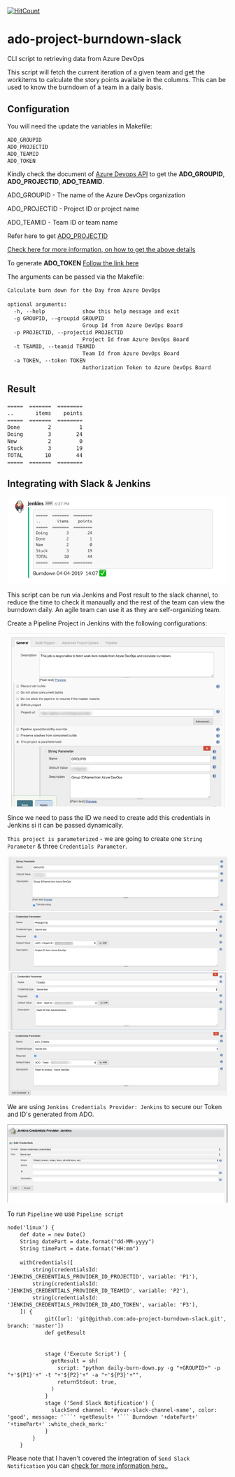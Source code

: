 [![HitCount](http://hits.dwyl.io/donofden/ado-project-burndown-slack.svg)](http://hits.dwyl.io/donofden/ado-project-burndown-slack)

# ado-project-burndown-slack
CLI script to retrieving data from Azure DevOps

This script will fetch the current iteration of a given team and get the workitems to calculate the story points availabe in the columns. This can be used to know the burndown of a team in a daily basis.

## Configuration

You will need the update the variables in Makefile:

```
ADO_GROUPID
ADO_PROJECTID
ADO_TEAMID
ADO_TOKEN
```
Kindly check the document of [Azure Devops API](https://docs.microsoft.com/en-us/rest/api/azure/devops/?view=azure-devops-rest-5.0) to get the **ADO_GROUPID**,
**ADO_PROJECTID**, **ADO_TEAMID**.

ADO_GROUPID - The name of the Azure DevOps organization

ADO_PROJECTID - Project ID or project name

ADO_TEAMID - Team ID or team name

Refer here to get [ADO_PROJECTID](https://docs.microsoft.com/en-us/rest/api/azure/devops/core/projects/get?view=azure-devops-rest-5.0)

[Check here for more information, on how to get the above details](https://docs.microsoft.com/en-us/rest/api/azure/devops/work/boards/list?view=azure-devops-rest-5.0)

To generate **ADO_TOKEN** [Follow the link here](https://docs.microsoft.com/en-us/azure/devops/organizations/accounts/use-personal-access-tokens-to-authenticate?view=azure-devops)

The arguments can be passed via the Makefile:
```
Calculate burn down for the Day from Azure DevOps

optional arguments:
  -h, --help            show this help message and exit
  -g GROUPID, --groupid GROUPID
                        Group Id from Azure DevOps Board
  -p PROJECTID, --projectid PROJECTID
                        Project Id from Azure DevOps Board
  -t TEAMID, --teamid TEAMID
                        Team Id from Azure DevOps Board
  -a TOKEN, --token TOKEN
                        Authorization Token to Azure DevOps Board
```
## Result

```apacheconfig
=====  =======  ========
..       items    points
=====  =======  ========
Done         2         1
Doing        3        24
New          2         0
Stuck        3        19
TOTAL       10        44
=====  =======  ========
```

## Integrating with Slack & Jenkins

![Full screen](doc/screen-7.png)

This script can be run via Jenkins and Post result to the slack channel, to reduce the time to check it manaually and the rest of the team can view the burndown daily. An agile team can use it as they are self-organizing team.

Create a Pipeline Project in Jenkins with the following configurations:

![Full screen](doc/screen-1.png)

Since we need to pass the ID we need to create add this credentials in Jenkins si it can be passed dynamically.

`This project is parameterized` - we are going to create one `String Parameter` & three `Credentials Parameter`.

![Full screen](doc/screen-2.png)
![Full screen](doc/screen-3.png)
![Full screen](doc/screen-4.png)
![Full screen](doc/screen-5.png)

We are using `Jenkins Credentials Provider: Jenkins` to secure our Token and ID's generated from ADO.

![Full screen](doc/screen-6.png)

To run `Pipeline` we use `Pipeline script`

```
node('linux') {
    def date = new Date()
    String datePart = date.format("dd-MM-yyyy")
    String timePart = date.format("HH:mm")
    
    withCredentials([
        string(credentialsId: 'JENKINS_CREDENTIALS_PROVIDER_ID_PROJECTID', variable: 'P1'),
        string(credentialsId: 'JENKINS_CREDENTIALS_PROVIDER_ID_TEAMID', variable: 'P2'),
        string(credentialsId: 'JENKINS_CREDENTIALS_PROVIDER_ID_ADO_TOKEN', variable: 'P3'),
    ]) {
            git([url: 'git@github.com:ado-project-burndown-slack.git', branch: 'master'])
            def getResult
            
            
            stage ('Execute Script') {
              getResult = sh(
                script: "python daily-burn-down.py -g "+GROUPID+" -p "+'${P1}'+" -t "+'${P2}'+" -a "+'${P3}'+"",
                returnStdout: true,
              )
            }
            stage ('Send Slack Notification') {
              slackSend channel: '#your-slack-channel-name', color: 'good', message: '```' +getResult+ '``` Burndown '+datePart+'  '+timePart+' :white_check_mark:'
            }
        }
    }
```

Please note that I haven't covered the integration of `Send Slack Notification` you can [check for more information here..](https://jenkins.io/doc/pipeline/steps/slack/)


